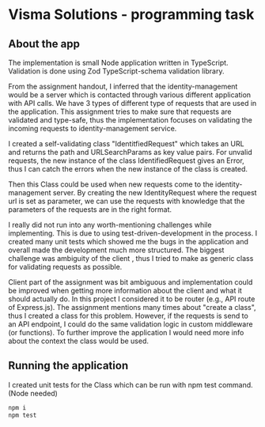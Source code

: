 
# Visma Solutions - programming task

## About the app

The implementation is small Node application written in TypeScript.
Validation is done using Zod TypeScript-schema validation library.

From the assignment handout, I inferred that the identity-management would be a server which is contacted through various different application with API calls. We have 3 types of different type of requests that are used in the application. This assignment tries to make sure that requests are validated and type-safe, thus the implementation focuses on validating the incoming requests to identity-management service.

I created a self-validating class "IdentitfiedRequest" which takes an URL and returns the path and URLSearchParams as key value pairs. For unvalid requests, the new instance of the class IdentifiedRequest gives an Error, thus I can catch the errors when the new instance of the class is created.

Then this Class could be used when new requests come to the identity-management server. By creating the new IdentityRequest where the request url is set as parameter, we can use the requests with knowledge that the parameters of the requests are in the right format. 

I really did not run into any worth-mentioning challenges while implementing. This is due to using test-driven-development in the process. I created many unit tests which showed me the bugs in the application and overall made the development much more structured. The biggest challenge was ambiguity of the client , thus I tried to make as generic class for validating requests as possible.

Client part of the assignment was bit ambiguous and implementation could be improved when getting more information about the client and what it should actually do. In this project I considered it to be router (e.g., API route of Express.js).  The assignment mentions many times about "create a class", thus I created a class for this problem. However, if the requests is send to an API endpoint, I could do the same validation logic in custom middleware (or functions). To further improve the application I would need more info about the context the class would be used.

## Running the application
I created unit tests for the Class which can be run with npm test command. (Node needed)
```bash
npm i
npm test
```